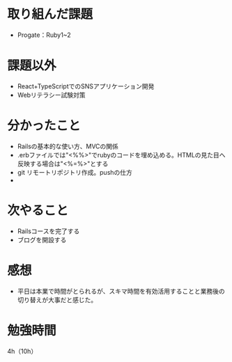 # 取り組んだ課題
- Progate：Ruby1~2

# 課題以外
- React+TypeScriptでのSNSアプリケーション開発
- Webリテラシー試験対策

# 分かったこと
- Railsの基本的な使い方、MVCの関係
- .erbファイルでは"<%%>"でrubyのコードを埋め込める。HTMLの見た目へ反映する場合は"<%=%>"とする
- git リモートリポジトリ作成。pushの仕方
- 
# 次やること
- Railsコースを完了する
- ブログを開設する

# 感想
- 平日は本業で時間がとられるが、スキマ時間を有効活用することと業務後の切り替えが大事だと感じた。

# 勉強時間
4h（10h）